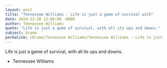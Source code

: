 ```yaml
---
layout: post
title: "Tennessee Williams - Life is just a game of survival with"
date: 2024-12-28 12:00:00 -0000
author: Tennessee Williams
quote: "Life is just a game of survival, with all its ups and downs."
subject: Drama
permalink: /Drama/Tennessee Williams/Tennessee Williams - Life is just a game of survival with
---
```


Life is just a game of survival, with all its ups and downs.

- Tennessee Williams
